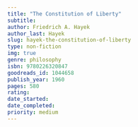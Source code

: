 ```yaml
---
title: "The Constitution of Liberty"
subtitle: 
author: Friedrich A. Hayek
author_last: Hayek
slug: hayek-the-constitution-of-liberty
type: non-fiction
img: true
genre: philosophy
isbn: 9780226320847
goodreads_id: 1044658
publish_year: 1960
pages: 580
rating: 
date_started:
date_completed:
priority: medium
---
```

